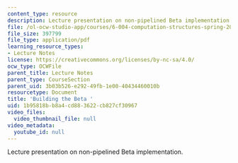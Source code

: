 ```yaml
---
content_type: resource
description: Lecture presentation on non-pipelined Beta implementation.
file: /ol-ocw-studio-app/courses/6-004-computation-structures-spring-2009/1b95818bb8a4cd883622cb827cf30967_MIT6_004s09_lec14.pdf
file_size: 397799
file_type: application/pdf
learning_resource_types:
- Lecture Notes
license: https://creativecommons.org/licenses/by-nc-sa/4.0/
ocw_type: OCWFile
parent_title: Lecture Notes
parent_type: CourseSection
parent_uid: 3b03b526-e292-49fb-1e00-40434460010b
resourcetype: Document
title: 'Building the Beta '
uid: 1b95818b-b8a4-cd88-3622-cb827cf30967
video_files:
  video_thumbnail_file: null
video_metadata:
  youtube_id: null
---
```

Lecture presentation on non-pipelined Beta implementation.